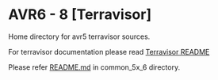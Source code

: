 # AVR6 - 8 [Terravisor]

Home directory for avr5 terravisor sources.

For terravisor documentation please read [Terravisor README](../../../../../visor/terravisor/README.md)

Please refer [README.md](../../common_5x_6/terravisor/README.md) in common_5x_6 directory.
